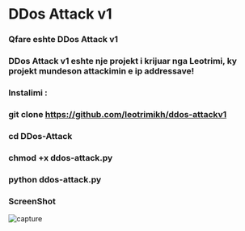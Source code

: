 # DDos Attack v1 
### Qfare eshte DDos Attack v1

### DDos Attack v1 eshte nje projekt i krijuar nga Leotrimi, ky projekt mundeson attackimin e ip addressave!

### Instalimi :

### git clone https://github.com/leotrimikh/ddos-attackv1

### cd DDos-Attack

### chmod +x ddos-attack.py

### python ddos-attack.py

### ScreenShot 

![capture](https://1.bp.blogspot.com/-NQcWsDmrypU/YGhHPHzT-FI/AAAAAAAAA24/H2UxqGEKt0kfG67u0JcOrBx_PFDT9g0qwCLcBGAsYHQ/s1920/Pamja%2Be%2B%25C3%25A7astit%2B%252839%2529.png)
